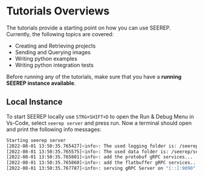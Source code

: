 # Tutorials Overviews

The tutorials provide a starting point on how you can use SEEREP. Currently, the following topics are covered:

- Creating and Retrieving projects
- Sending and Querying images
- Writing python examples
- Writing python integration tests

Before running any of the tutorials, make sure that
you have a  **running SEEREP instance available**.

## Local Instance

To start SEEREP locally use `STRG+SHIFT+D` to open the Run & Debug Menu in Vs-Code, select `seerep server` and press run.
Now a terminal should open and print the following info messages:

```bash
Starting seerep server
[2022-08-01 13:50:35.765427]<info>: The used logging folder is: /seerep/seerep-data/log/
[2022-08-01 13:50:35.765575]<info>: The used data folder is: /seerep/seerep-data/
[2022-08-01 13:50:35.765801]<info>: add the protobuf gRPC services...
[2022-08-01 13:50:35.765860]<info>: add the flatbuffer gRPC services...
[2022-08-01 13:50:35.767787]<info>: serving gRPC Server on "[::]:9090"...
```
